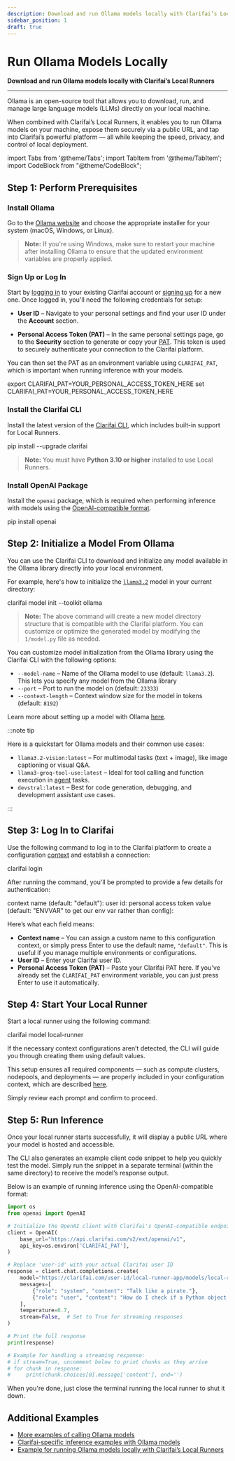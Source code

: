 ```yaml
---
description: Download and run Ollama models locally with Clarifai’s Local Runners
sidebar_position: 1
draft: true
---
```


# Run Ollama Models Locally

**Download and run Ollama models locally with Clarifai’s Local Runners**
<hr />

Ollama is an open-source tool that allows you to download, run, and manage large language models (LLMs) directly on your local machine. 

When combined with Clarifai’s Local Runners, it enables you to run Ollama models on your machine, expose them securely via a public URL, and tap into Clarifai’s powerful platform — all while keeping the speed, privacy, and control of local deployment.

import Tabs from '@theme/Tabs';
import TabItem from '@theme/TabItem';
import CodeBlock from "@theme/CodeBlock";

## Step 1: Perform Prerequisites

### Install Ollama

Go to the [Ollama website](https://ollama.com/download) and choose the appropriate installer for your system (macOS, Windows, or Linux).

> **Note:** If you're using Windows, make sure to restart your machine after installing Ollama to ensure that the updated environment variables are properly applied.

### Sign Up or Log In

Start by [logging in](https://clarifai.com/login) to your existing Clarifai account or [signing up](https://clarifai.com/signup) for a new one. Once logged in, you'll need the following credentials for setup:

- **User ID** – Navigate to your personal settings and find your user ID under the **Account** section.

- **Personal Access Token (PAT)** – In the same personal settings page, go to the **Security** section to generate or copy your [PAT](https://docs.clarifai.com/control/authentication/pat). This token is used to securely authenticate your connection to the Clarifai platform.

You can then set the PAT as an environment variable using `CLARIFAI_PAT`, which is important when running inference with your models. 

<Tabs groupId="code">
<TabItem value="bash" label="Unix-Like Systems">
    <CodeBlock className="language-bash">export CLARIFAI_PAT=YOUR_PERSONAL_ACCESS_TOKEN_HERE</CodeBlock>
</TabItem>
<TabItem value="bash2" label="Windows">
    <CodeBlock className="language-bash">set CLARIFAI_PAT=YOUR_PERSONAL_ACCESS_TOKEN_HERE</CodeBlock>
</TabItem>
</Tabs>

### Install the Clarifai CLI

Install the latest version of the [Clarifai CLI](https://docs.clarifai.com/sdk/cli), which includes built-in support for Local Runners.

<Tabs groupId="code">
<TabItem value="bash" label="Bash">
    <CodeBlock className="language-bash">pip install --upgrade clarifai</CodeBlock>
</TabItem>
</Tabs>

> **Note:** You must have **Python 3.10 or higher** installed to use Local Runners.

### Install OpenAI Package

Install the `openai` package, which is required when performing inference with models using the [OpenAI-compatible format](https://docs.clarifai.com/compute/inference/#predict-with-openai-compatible-format). 

<Tabs groupId="code">
<TabItem value="bash" label="Python">
    <CodeBlock className="language-bash"> pip install openai </CodeBlock>
</TabItem>
</Tabs>

## Step 2: Initialize a Model From Ollama

You can use the Clarifai CLI to download and initialize any model available in the Ollama library directly into your local environment.

For example, here's how to initialize the [`llama3.2`](https://ollama.com/library/llama3.2) model in your current directory:

<Tabs groupId="code">
<TabItem value="bash" label="CLI">
    <CodeBlock className="language-bash">clarifai model init --toolkit ollama</CodeBlock>
</TabItem>
</Tabs>

> **Note:** The above command will create a new model directory structure that is compatible with the Clarifai platform. You can customize or optimize the generated model by modifying the `1/model.py` file as needed.

You can customize model initialization from the Ollama library using the Clarifai CLI with the following options:

- `--model-name` – Name of the Ollama model to use (default: `llama3.2`). This lets you specify any model from the Ollama library
- `--port` – Port to run the model on (default: `23333`)
- `--context-length` – Context window size for the model in tokens (default: `8192`)

Learn more about setting up a model with Ollama [here](https://docs.clarifai.com/resources/api-overview/cli#initialize-with-toolkit). 

:::note tip

Here is a quickstart for Ollama models and their common use cases:

* `llama3.2-vision:latest` – For multimodal tasks (text + image), like image captioning or visual Q\&A.
* `llama3-groq-tool-use:latest` – Ideal for tool calling and function execution in [agent](https://docs.clarifai.com/compute/agents/) tasks.
* `devstral:latest` – Best for code generation, debugging, and development assistant use cases.

:::

## Step 3: Log In to Clarifai

Use the following command to log in to the Clarifai platform to create a configuration [context](README.mdx#step-2-create-a-context-optional) and establish a connection:

<Tabs groupId="code">
<TabItem value="bash" label="CLI">
    <CodeBlock className="language-bash">clarifai login</CodeBlock>
</TabItem>
</Tabs>

After running the command, you'll be prompted to provide a few details for authentication:

<Tabs groupId="code">
<TabItem value="bash" label="CLI">

<CodeBlock className="language-bash"> 
context name (default: "default"): 
user id:
personal access token value (default: "ENVVAR" to get our env var rather than config):
</CodeBlock>
</TabItem>
</Tabs>

Here’s what each field means:

* **Context name** – You can assign a custom name to this configuration context, or simply press Enter to use the default name, `"default"`. This is useful if you manage multiple environments or configurations.
* **User ID** – Enter your Clarifai user ID.
* **Personal Access Token (PAT)** – Paste your Clarifai PAT here. If you've already set the `CLARIFAI_PAT` environment variable, you can just press Enter to use it automatically.

## Step 4: Start Your Local Runner

Start a local runner using the following command:

<Tabs groupId="code">
<TabItem value="bash" label="CLI">
    <CodeBlock className="language-bash">clarifai model local-runner</CodeBlock>
</TabItem>
</Tabs>

If the necessary context configurations aren’t detected, the CLI will guide you through creating them using default values.

This setup ensures all required components — such as compute clusters, nodepools, and deployments — are properly included in your configuration context, which are described [here](README.mdx#start-your-local-runner-1).

Simply review each prompt and confirm to proceed.

## Step 5: Run Inference

Once your local runner starts successfully, it will display a public URL where your model is hosted and accessible.

The CLI also generates an example client code snippet to help you quickly test the model. Simply run the snippet in a separate terminal (within the same directory) to receive the model’s response output.

Below is an example of running inference using the OpenAI-compatible format:

<Tabs groupId="code">
<TabItem value="python" label="Python">

```python
import os
from openai import OpenAI

# Initialize the OpenAI client with Clarifai's OpenAI-compatible endpoint
client = OpenAI(
    base_url="https://api.clarifai.com/v2/ext/openai/v1",
    api_key=os.environ['CLARIFAI_PAT'],
)

# Replace 'user-id' with your actual Clarifai user ID
response = client.chat.completions.create(
    model="https://clarifai.com/user-id/local-runner-app/models/local-runner-model",
    messages=[
        {"role": "system", "content": "Talk like a pirate."},
        {"role": "user", "content": "How do I check if a Python object is an instance of a class?"},
    ],
    temperature=0.7,
    stream=False,  # Set to True for streaming responses
)

# Print the full response
print(response)

# Example for handling a streaming response:
# if stream=True, uncomment below to print chunks as they arrive
# for chunk in response:
#     print(chunk.choices[0].message['content'], end='')
```
</TabItem>
</Tabs>

When you're done, just close the terminal running the local runner to shut it down.

## Additional Examples

*  [More examples of calling Ollama models](https://github.com/ollama/ollama-python/tree/main/examples)
*  [Clarifai-specific inference examples with Ollama models](https://docs.clarifai.com/compute/inference/clarifai/api)
* [Example for running Ollama models locally with Clarifai’s Local Runners](https://github.com/Clarifai/runners-examples/tree/main/local-runners/ollama-model-upload)
